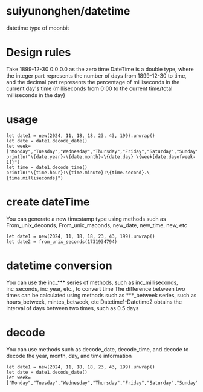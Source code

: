 # suiyunonghen/datetime
datetime type of moonbit
# Design rules
Take 1899-12-30 0:0:0.0 as the zero time
DateTime is a double type, where the integer part represents the number of days from 1899-12-30 to time, and the decimal part represents the percentage of milliseconds in the current day's time 
(milliseconds from 0:00 to the current time/total milliseconds in the day)
# usage
```
let date1 = new(2024, 11, 18, 18, 23, 43, 199).unwrap()
let date = date1.decode_date()
let week=["Monday","Tuesday","Wednesday","Thursday","Friday","Saturday","Sunday"]
println("\{date.year}-\{date.month}-\{date.day} \{week[date.dayofweek-1]}")
let time = date1.decode_time()
println("\{time.hour}:\{time.minute}:\{time.second}.\{time.milliseconds}")
```

# create dateTime
You can generate a new timestamp type using methods such as From_unix_deconds, From_unix_maconds, new_date, new_time, new, etc
```
let date1 = new(2024, 11, 18, 18, 23, 43, 199).unwrap()
let date2 = from_unix_seconds(1731934794)
```

# datetime conversion
You can use the inc_*** series of methods, such as inc_milliseconds, inc_seconds, inc_year, etc., to convert time
The difference between two times can be calculated using methods such as ***_betweek series, such as hours_betweek, mintes_betweek, etc
Datetime1-Datetime2 obtains the interval of days between two times, such as 0.5 days

# decode
You can use methods such as decode_date, decode_time, and decode to decode the year, month, day, and time information
```
let date1 = new(2024, 11, 18, 18, 23, 43, 199).unwrap()
let date = date1.decode_date()
let week=["Monday","Tuesday","Wednesday","Thursday","Friday","Saturday","Sunday"]
```